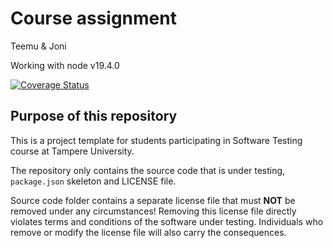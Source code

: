 # Course assignment

Teemu & Joni

Working with node v19.4.0 

[![Coverage Status](https://coveralls.io/repos/github/teerol/SW-testing-assignment/badge.svg)](https://coveralls.io/github/teerol/SW-testing-assignment)

## Purpose of this repository

This is a project template for students participating in Software Testing course
at Tampere University.

The repository only contains the source code that is under testing, `package.json` skeleton
and LICENSE file.

Source code folder contains a separate license file that must **NOT** be removed under any circumstances!
Removing this license file directly violates terms and conditions of the software under testing.
Individuals who remove or modify the license file will also carry the consequences.

